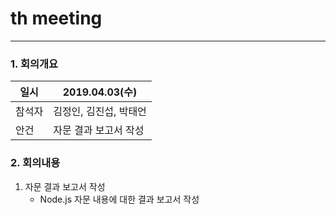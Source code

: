 # th meeting

----------
### 1. 회의개요

| 일시    |2019.04.03(수)                 |
| --------|-------------------------------|
| 참석자  |김정인, 김진섭, 박태언    |
| 안건    |자문 결과 보고서 작성   |


### 2. 회의내용

 1. 자문 결과 보고서 작성
    * Node.js 자문 내용에 대한 결과 보고서 작성
